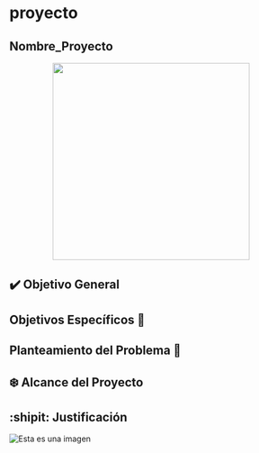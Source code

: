 # proyecto

## Nombre_Proyecto
<P align="center">
  <img src="https://github.com/jeya13/prueba_repositorio/blob/main/Logo/Logo.png" width="350"/>
</p>

## :heavy_check_mark: Objetivo General

## Objetivos Específicos :space_invader:

## Planteamiento del Problema :mag_right:

## :snowflake: Alcance del Proyecto

## :shipit: Justificación

![Esta es una imagen](https://myoctocat.com/assets/images/base-octocat.svg)
